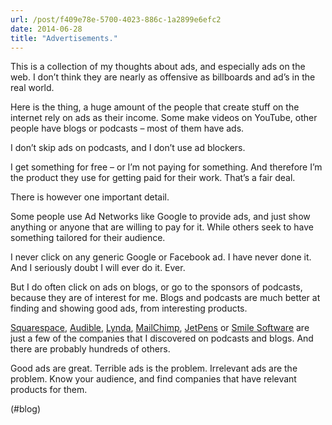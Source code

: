 ```yaml
---
url: /post/f409e78e-5700-4023-886c-1a2899e6efc2
date: 2014-06-28
title: "Advertisements."
---
```


This is a collection of my thoughts about ads, and especially ads on the web. I don&#8217;t think they are nearly as offensive as billboards and ad&#8217;s in the real world.



Here is the thing, a huge amount of the people that create stuff on the internet rely on ads as their income. Some make videos on YouTube, other people have blogs or podcasts – most of them have ads.



I don&#8217;t skip ads on podcasts, and I don&#8217;t use ad blockers.



I get something for free – or I&#8217;m not paying for something. And therefore I&#8217;m the product they use for getting paid for their work. That&#8217;s a fair deal.



There is however one important detail.



Some people use Ad Networks like Google to provide ads, and just show anything or anyone that are willing to pay for it. While others seek to have something tailored for their audience.



I never click on any generic Google or Facebook ad. I have never done it. And I seriously doubt I will ever do it. Ever.



But I do often click on ads on blogs, or go to the sponsors of podcasts, because they are of interest for me. Blogs and podcasts are much better at finding and showing good ads, from interesting products.



[Squarespace][1], [Audible][2], [Lynda][3], [MailChimp][4], [JetPens][5] or [Smile Software][6] are just a few of the companies that I discovered on podcasts and blogs. And there are probably hundreds of others.



Good ads are great. Terrible ads is the problem. Irrelevant ads are the problem. Know your audience, and find companies that have relevant products for them.



(#blog)



 [1]: http://squarespace.com

 [2]: http://audible.com

 [3]: http://lynda.com

 [4]: http://mailchimp.com

 [5]: http://jetpens.com

 [6]: http://smilesoftware.com